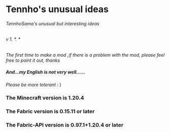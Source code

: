 # Tennho's unusual ideas
###### TennhoSama's unusual but interesting ideas
###### v 1. *. *
_The first time to make a mod ,if there is a problem with the mod, please feel free to point it out, thanks_
##### And...my English is not very well...... 
_Please be more tolerant_ : )

### The Minecraft version is 1.20.4
### The Fabric version is 0.15.11 or later
### The Fabric-API version is 0.97.1+1.20.4 or later
